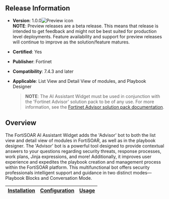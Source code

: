 ## Release Information

- **Version**: 1.0.0![Preview icon](https://github.com/fortinet-fortisoar/solution-pack-outbreak-response-framework/blob/release/1.0.0/docs/res/icon-preview.svg)   
  **NOTE**: Preview releases are a beta release. This means that release is intended to get feedback and might not be best suited for production level deployments. Feature availability and support for preview releases will continue to improve as the solution/feature matures.

- **Certified**: Yes

- **Publisher**: Fortinet

- **Compatibility**: 7.4.3 and later

- **Applicable**: List View and Detail View of modules, and Playbook Designer

  >**NOTE**: The AI Assistant Widget must be used in conjunction with the 'Fortinet Advisor' solution pack to be of any use. For more information, see the [Fortinet Advisor solution pack documentation](https://github.com/fortinet-fortisoar/solution-pack-fortinet-advisor/blob/release/1.0.0/README.md).

## Overview

The FortiSOAR AI Assistant Widget adds the 'Advisor' bot to both the list view and detail view of modules in FortiSOAR, as well as in the playbook designer. The 'Advisor' bot is a powerful tool designed to provide contextual answers to your questions regarding security threats, response processes, work plans, Jinja expressions, and more! Additionally, it improves user experience and expedites the playbook creation and management process within the FortiSOAR platform. This multifunctional bot offers security professionals intelligent support and guidance in two distinct modes—Playbook Blocks and Conversation Mode.

| [Installation](docs/setup.md#installation) | [Configuration](docs/setup.md#configuration) | [Usage](docs/usage.md) | 
|--------------------------------------------|----------------------------------------------|------------------------|